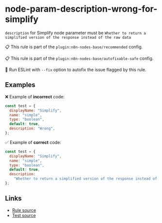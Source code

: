 [//]: # "File generated from a template. Do not edit this file directly."

# node-param-description-wrong-for-simplify

`description` for Simplify node parameter must be `Whether to return a simplified version of the response instead of the raw data`

📋 This rule is part of the `plugin:n8n-nodes-base/recommended` config.

📋 This rule is part of the `plugin:n8n-nodes-base/autofixable-safe` config.

🔧 Run ESLint with `--fix` option to autofix the issue flagged by this rule.

## Examples

❌ Example of **incorrect** code:

```js
const test = {
  displayName: "Simplify",
  name: "simple",
  type: "boolean",
  default: true,
  description: "Wrong",
};
```

✅ Example of **correct** code:

```js
const test = {
  displayName: "Simplify",
  name: "simple",
  type: "boolean",
  default: true,
  description:
    "Whether to return a simplified version of the response instead of the raw data",
};
```

## Links

- [Rule source](../../lib/rules/node-param-description-wrong-for-simplify.ts)
- [Test source](../../tests/node-param-description-wrong-for-simplify.test.ts)
